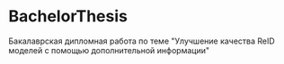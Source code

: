# BachelorThesis
Бакалаврская дипломная работа по теме "Улучшение качества ReID моделей с помощью дополнительной информации"

